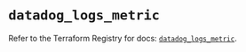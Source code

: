 # `datadog_logs_metric`

Refer to the Terraform Registry for docs: [`datadog_logs_metric`](https://registry.terraform.io/providers/datadog/datadog/3.68.0/docs/resources/logs_metric).
